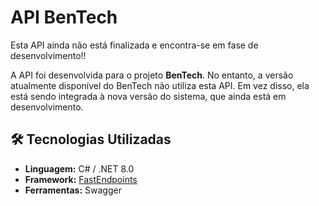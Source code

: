 # API BenTech

 Esta API ainda não está finalizada e encontra-se em fase de desenvolvimento!!

A API foi desenvolvida para o projeto **BenTech**. No entanto, a versão atualmente disponível do BenTech não utiliza esta API. Em vez disso, ela está sendo integrada à nova versão do sistema, que ainda está em desenvolvimento.  

## 🛠️ Tecnologias Utilizadas  

- **Linguagem:** C# / .NET 8.0
- **Framework:** [FastEndpoints](https://fast-endpoints.com/)  
- **Ferramentas:** Swagger  
